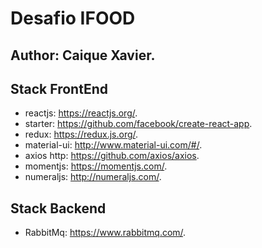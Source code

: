 # Desafio IFOOD
## Author: Caique Xavier.

## Stack FrontEnd
* reactjs: https://reactjs.org/.
* starter: https://github.com/facebook/create-react-app.
* redux: https://redux.js.org/.
* material-ui: http://www.material-ui.com/#/.
* axios http: https://github.com/axios/axios.
* momentjs: https://momentjs.com/.
* numeraljs: http://numeraljs.com/.


## Stack Backend
* RabbitMq: https://www.rabbitmq.com/.
